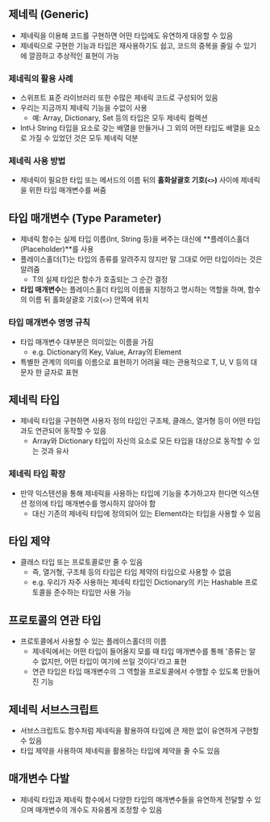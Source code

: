 ## 제네릭 (Generic)
- 제네릭을 이용해 코드를 구현하면 어떤 타입에도 유연하게 대응할 수 있음
- 제네릭으로 구현한 기능과 타입은 재사용하기도 쉽고, 코드의 중복을 줄일 수 있기에 깔끔하고 추상적인 표현이 가능

### 제네릭의 활용 사례
- 스위프트 표준 라이브러리 또한 수많은 제네릭 코드로 구성되어 있음
- 우리는 지금까지 제네릭 기능을 수없이 사용
    - 예: Array, Dictionary, Set 등의 타입은 모두 제네릭 컬렉션
- Int나 String 타입을 요소로 갖는 배열을 만들거나 그 외의 어떤 타입도 배열을 요소로 가질 수 있었던 것은 모두 제네릭 덕분

### 제네릭 사용 방법
- 제네릭이 필요한 타입 또는 메서드의 이름 뒤의 **홀화살괄호 기호(`<>`)** 사이에 제네릭을 위한 타입 매개변수를 써줌

## 타입 매개변수 (Type Parameter)
- 제네릭 함수는 실제 타입 이름(Int, String 등)을 써주는 대신에 **플레이스홀더(Placeholder)**를 사용
- 플레이스홀더(T)는 타입의 종류를 알려주지 않지만 말 그대로 어떤 타입이라는 것은 알려줌
    - T의 실제 타입은 함수가 호출되는 그 순간 결정
- **타입 매개변수**는 플레이스홀더 타입의 이름을 지정하고 명시하는 역할을 하며, 함수의 이름 뒤 홀화살괄호 기호(`<>`) 안쪽에 위치

### 타입 매개변수 명명 규칙
- 타입 매개변수 대부분은 의미있는 이름을 가짐
    - e.g. Dictionary의 Key, Value, Array의 Element
- 특별한 관계의 의미를 이름으로 표현하기 어려울 때는 관용적으로 T, U, V 등의 대문자 한 글자로 표현

## 제네릭 타입
- 제네릭 타입을 구현하면 사용자 정의 타입인 구조체, 클래스, 열거형 등이 어떤 타입과도 연관되어 동작할 수 있음 
    - Array와 Dictionary 타입이 자신의 요소로 모든 타입을 대상으로 동작할 수 있는 것과 유사

### 제네릭 타입 확장
- 만약 익스텐션을 통해 제네릭을 사용하는 타입에 기능을 추가하고자 한다면 익스텐션 정의에 타입 매개변수를 명시하지 않아야 함
    - 대신 기존의 제네릭 타입에 정의되어 있는 Element라는 타입을 사용할 수 있음

## 타입 제약
- 클래스 타입 또는 프로토콜로만 줄 수 있음
    - 즉, 열거형, 구조체 등의 타입은 타입 제약의 타입으로 사용할 수 없음
    - e.g. 우리가 자주 사용하는 제네릭 타입인 Dictionary의 키는 Hashable 프로토콜을 준수하는 타입만 사용 가능

## 프로토콜의 연관 타입
- 프로토콜에서 사용할 수 있는 플레이스홀더의 이름
    - 제네릭에서는 어떤 타입이 들어올지 모를 때 타입 매개변수를 통해 '종류는 알 수 없지만, 어떤 타입이 여기에 쓰일 것이다'라고 표현
    - 연관 타입은 타입 매개변수의 그 역할을 프로토콜에서 수행할 수 있도록 만들어진 기능

## 제네릭 서브스크립트
- 서브스크립트도 함수처럼 제네릭을 활용하여 타입에 큰 제한 없이 유연하게 구현할 수 있음
- 타입 제약을 사용하여 제네릭을 활용하는 타입에 제약을 줄 수도 있음

## 매개변수 다발
- 제네릭 타입과 제네릭 함수에서 다양한 타입의 매개변수들을 유연하게 전달할 수 있으며 매개변수의 개수도 자유롭게 조정할 수 있음
